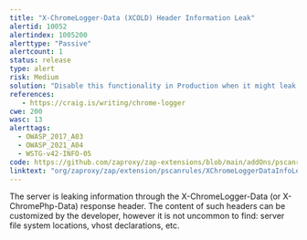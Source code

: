 ```yaml
---
title: "X-ChromeLogger-Data (XCOLD) Header Information Leak"
alertid: 10052
alertindex: 1005200
alerttype: "Passive"
alertcount: 1
status: release
type: alert
risk: Medium
solution: "Disable this functionality in Production when it might leak information that could be leveraged by an attacker. Alternatively ensure that use of the functionality is tied to a strong authorization check and only available to administrators or support personnel for troubleshooting purposes not general users."
references:
   - https://craig.is/writing/chrome-logger
cwe: 200
wasc: 13
alerttags: 
  - OWASP_2017_A03
  - OWASP_2021_A04
  - WSTG-v42-INFO-05
code: https://github.com/zaproxy/zap-extensions/blob/main/addOns/pscanrules/src/main/java/org/zaproxy/zap/extension/pscanrules/XChromeLoggerDataInfoLeakScanRule.java
linktext: "org/zaproxy/zap/extension/pscanrules/XChromeLoggerDataInfoLeakScanRule.java"
---
```

The server is leaking information through the X-ChromeLogger-Data (or X-ChromePhp-Data) response header. The content of such headers can be customized by the developer, however it is not uncommon to find: server file system locations, vhost declarations, etc.
